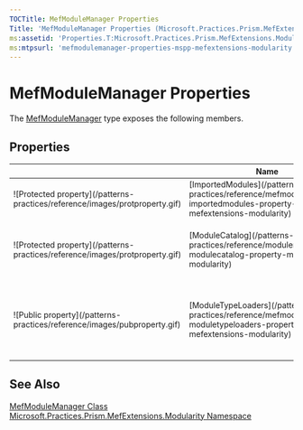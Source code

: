 ```yaml
---
TOCTitle: MefModuleManager Properties
Title: 'MefModuleManager Properties (Microsoft.Practices.Prism.MefExtensions.Modularity)'
ms:assetid: 'Properties.T:Microsoft.Practices.Prism.MefExtensions.Modularity.MefModuleManager'
ms:mtpsurl: 'mefmodulemanager-properties-mspp-mefextensions-modularity.md'
---
```


# MefModuleManager Properties

The [MefModuleManager](/patterns-practices/reference/mefmodulemanager-class-mspp-mefextensions-modularity) type exposes the following members.

## Properties

<table>

<thead>
<tr class="header">
<th> </th>
<th>Name</th>
<th>Description</th>
</tr>
</thead>
<tbody>
<tr class="odd">
<td>![Protected property](/patterns-practices/reference/images/protproperty.gif)</td>
<td>[ImportedModules](/patterns-practices/reference/mefmodulemanager-importedmodules-property-mspp-mefextensions-modularity)</td>
<td><div class="summary">
Gets or sets the modules to be imported.
</div></td>
</tr>
<tr class="even">
<td>![Protected property](/patterns-practices/reference/images/protproperty.gif)</td>
<td>[ModuleCatalog](/patterns-practices/reference/modulemanager-modulecatalog-property-mspp-modularity)</td>
<td><div class="summary">
The module catalog specified in the constructor.
</div>
(Inherited from [ModuleManager](/patterns-practices/reference/modulemanager-class-mspp-modularity).)</td>
</tr>
<tr class="odd">
<td>![Public property](/patterns-practices/reference/images/pubproperty.gif)</td>
<td>[ModuleTypeLoaders](/patterns-practices/reference/mefmodulemanager-moduletypeloaders-property-mspp-mefextensions-modularity)</td>
<td><div class="summary">
Gets or sets the type loaders used by the module manager.
</div>
(Overrides [ModuleManager.ModuleTypeLoaders](/patterns-practices/reference/modulemanager-moduletypeloaders-property-mspp-modularity).)</td>
</tr>
</tbody>
</table>

## See Also

[MefModuleManager Class](/patterns-practices/reference/mefmodulemanager-class-mspp-mefextensions-modularity)  
[Microsoft.Practices.Prism.MefExtensions.Modularity Namespace](/patterns-practices/reference/mspp-mefextensions-modularity-namespace)